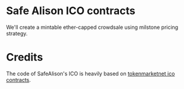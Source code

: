 # Safe Alison ICO contracts
We'll create a mintable ether-capped crowdsale using milstone pricing strategy.


# Credits
The code of SafeAlison's ICO is heavily based on [tokenmarketnet ico contracts](https://github.com/tokenmarketnet/ico).
